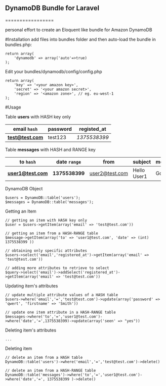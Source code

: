 ## DynamoDB Bundle for Laravel
=================

personal effort to create an Eloquent like bundle for Amazon DynamoDB

#Installation
add files into bundles folder and then auto-load the bundle in bundles.php:

	return array(
		'dynamodb' => array('auto'=>true)
	);
  
Edit your bundles/dynamodb/config/config.php

	return array(
		'key' => '<your amazon key>',
		'secret' => '<your amazon secret>',
		'region' => '<amazon zone>', // eg. eu-west-1
	);
  
#Usage



Table **users** with HASH key only 

email `hash` | password | registed_at
--- | --- | ---
**test@test.com** | test123 | *1375538399*


Table **messages** with HASH and RANGE key

to `hash` | date `range` | from | subject | message_body 
--- | --- | --- | --- | ---
**user1@test.com** | **1375538399** | user2@test.com | Hello User1 | Goodbye User1

DynamoDB Object

	$users = DynamoDB::table('users');
	$messages = DynamoDB::table('messages');

Getting an Item
	

	// getting an item with HASH key only
	$user = $users->getItem(array('email' => 'test@test.com'))

	// getting an item from a HASH-RANGE table
	$message->getItem(array('to' => 'user1@test.com', 'date' => (int) 1375538399 ))

	// obtaining only specific attributes
	$users->select('email','registered_at')->getItem(array('email' => 'test@test.com'))

	// adding more attributes to retrieve to select
	$query->select('email')->addSelect('registered_at')->getItem(array('email' => 'test@test.com'))

Updating item's attributes

	// update multiple attribute values of a HASH table
	$users->where('email','=','test@test.com')->update(array('password' => 'qwert', 'firstname' => 'Smith'))
	
	// update one item attribute in a HASH-RANGE table
	$messages->where('to','=','user1@test.com')->where('date','=',1375538399)->update(array('seen' => "yes"))
	
Deleting item's attributes

	...
	
Deleting item

	// delete an item from a HASH table
	DynamoDB::table('users')->where('email','=','test@test.com')->delete()
	
	// delete an item from a HASH-RANGE table
	DynamoDB::table('messages')->where('to','=','user1@test.com')->where('date','=', 1375538399 )->delete()

